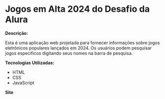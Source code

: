 # Jogos em Alta 2024 do Desafio da Alura

**Descrição:**

Esta é uma aplicação web projetada para fornecer informações sobre jogos eletrônicos populares lançados em 2024. Os usuários podem pesquisar jogos específicos digitando seus nomes na barra de pesquisa.

**Tecnologias Utilizadas:**

* HTML
* CSS
* JavaScript

**Site**

